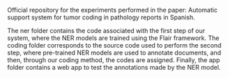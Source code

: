 Official repository for the experiments performed in the paper: Automatic support system for tumor coding in pathology reports in Spanish.

The ner folder contains the code associated with the first step of our system, where the NER models are trained using the Flair framework. The coding folder corresponds to the source code used to perform the second step, where pre-trained NER models are used to annotate documents, and then, through our coding method, the codes are assigned. Finally, the app folder contains a web app to test the annotations made by the NER model.